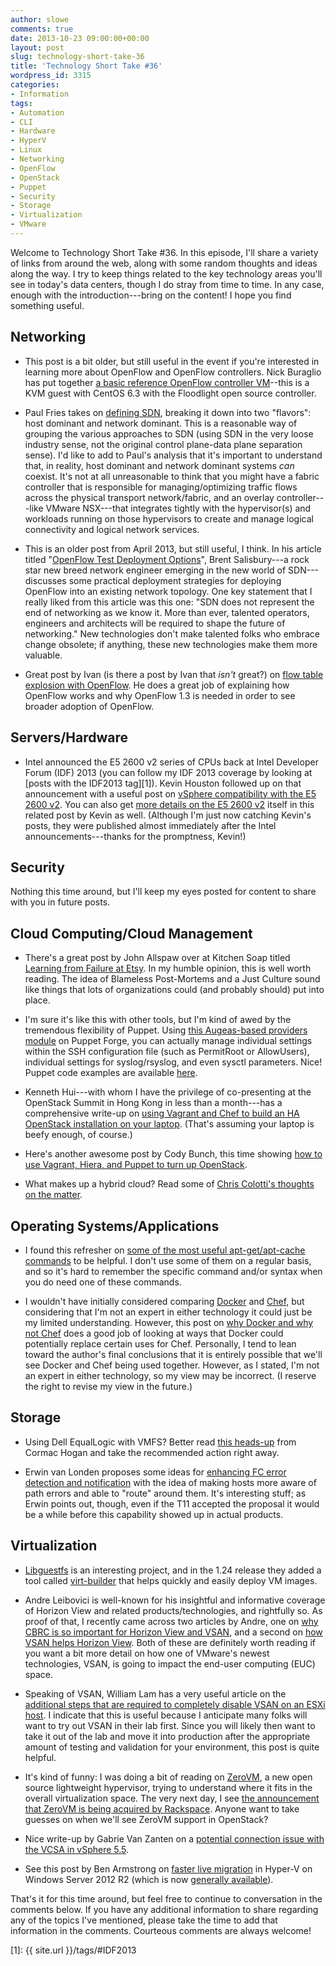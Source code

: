 ```yaml
---
author: slowe
comments: true
date: 2013-10-23 09:00:00+00:00
layout: post
slug: technology-short-take-36
title: 'Technology Short Take #36'
wordpress_id: 3315
categories:
- Information
tags:
- Automation
- CLI
- Hardware
- HyperV
- Linux
- Networking
- OpenFlow
- OpenStack
- Puppet
- Security
- Storage
- Virtualization
- VMware
---
```


Welcome to Technology Short Take #36. In this episode, I'll share a variety of links from around the web, along with some random thoughts and ideas along the way. I try to keep things related to the key technology areas you'll see in today's data centers, though I do stray from time to time. In any case, enough with the introduction---bring on the content! I hope you find something useful.

## Networking

* This post is a bit older, but still useful in the event if you're interested in learning more about OpenFlow and OpenFlow controllers. Nick Buraglio has put together [a basic reference OpenFlow controller VM](http://www.forwardingplane.net/2013/04/basic-reference-openflow-controller-vms-running-in-centos-6-for-kvm/)--this is a KVM guest with CentOS 6.3 with the Floodlight open source controller.

* Paul Fries takes on [defining SDN](http://www.poppingclouds.com/2013/10/09/can-someone-please-define-sdn/), breaking it down into two "flavors": host dominant and network dominant. This is a reasonable way of grouping the various approaches to SDN (using SDN in the very loose industry sense, not the original control plane-data plane separation sense). I'd like to add to Paul's analysis that it's important to understand that, in reality, host dominant and network dominant systems _can_ coexist. It's not at all unreasonable to think that you might have a fabric controller that is responsible for managing/optimizing traffic flows across the physical transport network/fabric, and an overlay controller---like VMware NSX---that integrates tightly with the hypervisor(s) and workloads running on those hypervisors to create and manage logical connectivity and logical network services.

* This is an older post from April 2013, but still useful, I think. In his article titled "[OpenFlow Test Deployment Options](http://www.networkcomputing.com/data-networking-management/openflow-test-deployment-options/240152428)", Brent Salisbury---a rock star new breed network engineer emerging in the new world of SDN---discusses some practical deployment strategies for deploying OpenFlow into an existing network topology. One key statement that I really liked from this article was this one: "SDN does not represent the end of networking as we know it. More than ever, talented operators, engineers and architects will be required to shape the future of networking." New technologies don't make talented folks who embrace change obsolete; if anything, these new technologies make them more valuable.

* Great post by Ivan (is there a post by Ivan that _isn't_ great?) on [flow table explosion with OpenFlow](http://blog.ipspace.net/2013/10/flow-table-explosion-with-openflow-10.html). He does a great job of explaining how OpenFlow works and why OpenFlow 1.3 is needed in order to see broader adoption of OpenFlow.

## Servers/Hardware

* Intel announced the E5 2600 v2 series of CPUs back at Intel Developer Forum (IDF) 2013 (you can follow my IDF 2013 coverage by looking at [posts with the IDF2013 tag][1]). Kevin Houston followed up on that announcement with a useful post on [vSphere compatibility with the E5 2600 v2](http://bladesmadesimple.com/2013/09/intel-e5-2600-v2-vsphere-compatibility/). You can also get [more details on the E5 2600 v2](http://bladesmadesimple.com/2013/09/intel-unveils-12-core-xeon-cpu/) itself in this related post by Kevin as well. (Although I'm just now catching Kevin's posts, they were published almost immediately after the Intel announcements---thanks for the promptness, Kevin!)

## Security

Nothing this time around, but I'll keep my eyes posted for content to share with you in future posts.

## Cloud Computing/Cloud Management

* There's a great post by John Allspaw over at Kitchen Soap titled [Learning from Failure at Etsy](http://www.kitchensoap.com/2013/09/30/learning-from-failure-at-etsy/). In my humble opinion, this is well worth reading. The idea of Blameless Post-Mortems and a Just Culture sound like things that lots of organizations could (and probably should) put into place.

* I'm sure it's like this with other tools, but I'm kind of awed by the tremendous flexibility of Puppet. Using [this Augeas-based providers module](http://forge.puppetlabs.com/domcleal/augeasproviders) on Puppet Forge, you can actually manage individual settings within the SSH configuration file (such as PermitRoot or AllowUsers), individual settings for syslog/rsyslog, and even sysctl parameters. Nice! Puppet code examples are available [here](http://augeasproviders.com/documentation/examples.html).

* Kenneth Hui---with whom I have the privilege of co-presenting at the OpenStack Summit in Hong Kong in less than a month---has a comprehensive write-up on [using Vagrant and Chef to build an HA OpenStack installation on your laptop](http://cloudarchitectmusings.com/2013/10/07/deploying-a-ha-openstack-cloud-on-your-laptop/). (That's assuming your laptop is beefy enough, of course.)

* Here's another awesome post by Cody Bunch, this time showing [how to use Vagrant, Hiera, and Puppet to turn up OpenStack](http://openstack.prov12n.com/puppet-openstack-hiera-with-vagrant/).

* What makes up a hybrid cloud? Read some of [Chris Colotti's thoughts on the matter](http://www.chriscolotti.us/vmware/hybrid-cloud-vmware/what-makes-a-cloud-a-hybrid-cloud/).

## Operating Systems/Applications

* I found this refresher on [some of the most useful apt-get/apt-cache commands](http://www.tecmint.com/useful-basic-commands-of-apt-get-and-apt-cache-for-package-management/) to be helpful. I don't use some of them on a regular basis, and so it's hard to remember the specific command and/or syntax when you do need one of these commands.

* I wouldn't have initially considered comparing [Docker](http://www.docker.io/) and [Chef](http://www.opscode.com/chef/), but considering that I'm not an expert in either technology it could just be my limited understanding. However, this post on [why Docker and why not Chef](http://blog.relateiq.com/why-docker-why-not-chef/) does a good job of looking at ways that Docker could potentially replace certain uses for Chef. Personally, I tend to lean toward the author's final conclusions that it is entirely possible that we'll see Docker and Chef being used together. However, as I stated, I'm not an expert in either technology, so my view may be incorrect. (I reserve the right to revise my view in the future.)

## Storage

* Using Dell EqualLogic with VMFS? Better read [this heads-up](http://cormachogan.com/2013/10/07/heads-up-dell-equallogic-vmfs-issue/) from Cormac Hogan and take the recommended action right away.

* Erwin van Londen proposes some ideas for [enhancing FC error detection and notification](http://erwinvanlonden.net/2013/08/closing-the-fibre-channel-resiliency-gap/) with the idea of making hosts more aware of path errors and able to "route" around them. It's interesting stuff; as Erwin points out, though, even if the T11 accepted the proposal it would be a while before this capability showed up in actual products.

## Virtualization

* [Libguestfs](http://libguestfs.org/) is an interesting project, and in the 1.24 release they added a tool called [virt-builder](https://rwmj.wordpress.com/2013/10/05/new-tool-virt-builder/) that helps quickly and easily deploy VM images.

* Andre Leibovici is well-known for his insightful and informative coverage of Horizon View and related products/technologies, and rightfully so. As proof of that, I recently came across two articles by Andre, one on [why CBRC is so important for Horizon View and VSAN](http://feedproxy.google.com/~r/Myvirtualcloudnet/~3/ngMimGrNhlc/), and a second on [how VSAN helps Horizon View](http://myvirtualcloud.net/?p=5425). Both of these are definitely worth reading if you want a bit more detail on how one of VMware's newest technologies, VSAN, is going to impact the end-user computing (EUC) space.

* Speaking of VSAN, William Lam has a very useful article on the [additional steps that are required to completely disable VSAN on an ESXi host](http://www.virtuallyghetto.com/2013/09/additional-steps-required-to-completely.html). I indicate that this is useful because I anticipate many folks will want to try out VSAN in their lab first. Since you will likely then want to take it out of the lab and move it into production after the appropriate amount of testing and validation for your environment, this post is quite helpful.

* It's kind of funny: I was doing a bit of reading on [ZeroVM](http://zerovm.org/), a new open source lightweight hypervisor, trying to understand where it fits in the overall virtualization space. The very next day, I see [the announcement that ZeroVM is being acquired by Rackspace](http://www.rackspace.com/blog/zerovm-smaller-lighter-faster/). Anyone want to take guesses on when we'll see ZeroVM support in OpenStack?

* Nice write-up by Gabrie Van Zanten on a [potential connection issue with the VCSA in vSphere 5.5](http://www.gabesvirtualworld.com/cant-establish-connection-server-7331/).

* See this post by Ben Armstrong on [faster live migration](http://blogs.msdn.com/b/virtual_pc_guy/archive/2013/10/21/faster-live-migration-in-windows-server-2012-r2.aspx) in Hyper-V on Windows Server 2012 R2 (which is now [generally available](http://blogs.technet.com/b/windowsserver/archive/2013/10/18/announcing-the-general-availability-of-windows-server-2012-r2-the-heart-of-cloud-os.aspx)).

That's it for this time around, but feel free to continue to conversation in the comments below. If you have any additional information to share regarding any of the topics I've mentioned, please take the time to add that information in the comments. Courteous comments are always welcome!

[1]: {{ site.url }}/tags/#IDF2013
